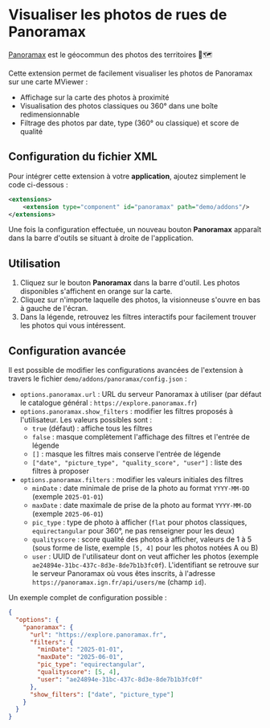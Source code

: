 # Visualiser les photos de rues de Panoramax

[Panoramax](https://panoramax.fr/) est le géocommun des photos des territoires 📸🗺️

Cette extension permet de facilement visualiser les photos de Panoramax sur une carte MViewer :

- Affichage sur la carte des photos à proximité
- Visualisation des photos classiques ou 360° dans une boîte redimensionnable
- Filtrage des photos par date, type (360° ou classique) et score de qualité

## Configuration du fichier XML

Pour intégrer cette extension à votre **application**, ajoutez simplement le code ci-dessous :

```xml
<extensions>
    <extension type="component" id="panoramax" path="demo/addons"/>
</extensions>
```

Une fois la configuration effectuée, un nouveau bouton **Panoramax** apparaît dans la barre d'outils se situant à droite de l'application.

## Utilisation

1. Cliquez sur le bouton **Panoramax** dans la barre d'outil. Les photos disponibles s'affichent en orange sur la carte.
2. Cliquez sur n'importe laquelle des photos, la visionneuse s'ouvre en bas à gauche de l'écran.
3. Dans la légende, retrouvez les filtres interactifs pour facilement trouver les photos qui vous intéressent.

## Configuration avancée

Il est possible de modifier les configurations avancées de l'extension à travers le fichier `demo/addons/panoramax/config.json` :

- `options.panoramax.url` : URL du serveur Panoramax à utiliser (par défaut le catalogue général : `https://explore.panoramax.fr`)
- `options.panoramax.show_filters` : modifier les filtres proposés à l'utilisateur. Les valeurs possibles sont :
  - `true` (défaut) : affiche tous les filtres
  - `false` : masque complètement l'affichage des filtres et l'entrée de légende
  - `[]` : masque les filtres mais conserve l'entrée de légende
  - `["date", "picture_type", "quality_score", "user"]` : liste des filtres à proposer
- `options.panoramax.filters` : modifier les valeurs initiales des filtres
  - `minDate` : date minimale de prise de la photo au format `YYYY-MM-DD` (exemple `2025-01-01`)
  - `maxDate` : date maximale de prise de la photo au format `YYYY-MM-DD` (exemple `2025-06-01`)
  - `pic_type` : type de photo à afficher (`flat` pour photos classiques, `equirectangular` pour 360°, ne pas renseigner pour les deux)
  - `qualityscore` : score qualité des photos à afficher, valeurs de 1 à 5 (sous forme de liste, exemple `[5, 4]` pour les photos notées A ou B)
  - `user` : UUID de l'utilisateur dont on veut afficher les photos (exemple `ae24894e-31bc-437c-8d3e-8de7b1b3fc0f`). L'identifiant se retrouve sur le serveur Panoramax où vous êtes inscrits, à l'adresse `https://panoramax.ign.fr/api/users/me` (champ `id`).

Un exemple complet de configuration possible :

```json
{
  "options": {
    "panoramax": {
      "url": "https://explore.panoramax.fr",
      "filters": {
        "minDate": "2025-01-01",
        "maxDate": "2025-06-01",
        "pic_type": "equirectangular",
        "qualityscore": [5, 4],
        "user": "ae24894e-31bc-437c-8d3e-8de7b1b3fc0f"
      },
      "show_filters": ["date", "picture_type"]
    }
  }
}
```
